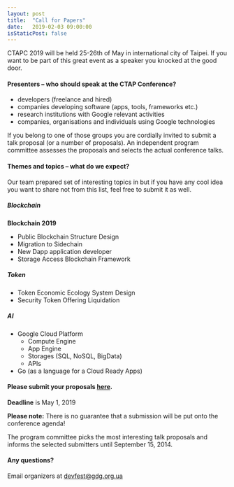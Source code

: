 ```yaml
---
layout: post
title:  "Call for Papers"
date:   2019-02-03 09:00:00
isStaticPost: false
---
```

CTAPC 2019 will be held 25-26th of May in international city of Taipei. If you want to be part of this great event as a speaker you knocked at the good door.

#### Presenters – who should speak at the CTAP Conference?

* developers (freelance and hired)
* companies developing software (apps, tools, frameworks etc.)
* research institutions with Google relevant activities
* companies, organisations and individuals using Google technologies

If you belong to one of those groups you are cordially invited to submit a talk proposal (or a number of proposals). An independent program committee assesses the proposals and selects the actual conference talks.<br/>

#### Themes and topics – what do we expect?
Our team prepared set of interesting topics in but if you have any cool idea you want to share not from this list, feel free to submit it as well.

##### Blockchain

__Blockchain 2019__

* Public Blockchain Structure Design
* Migration to Sidechain
* New Dapp application developer
* Storage Access Blockchain Framework

##### Token

* Token Economic Ecology System Design
* Security Token Offering Liquidation

##### AI

* Google Cloud Platform
  * Compute Engine
  * App Engine
  * Storages (SQL, NoSQL, BigData)
  * APIs
* Go (as a language for a Cloud Ready Apps)


#### Please submit your proposals [here](http://bit.ly/dfua-c4p).
__Deadline__ is May 1, 2019

__Please note:__ There is no guarantee that a submission will be put onto the conference agenda!<br/>

The program committee picks the most interesting talk proposals and informs the selected submitters until September 15, 2014.<br/>

#### Any questions? 
Email organizers at [devfest@gdg.org.ua](mailto:apacbcd@gmail.com)
